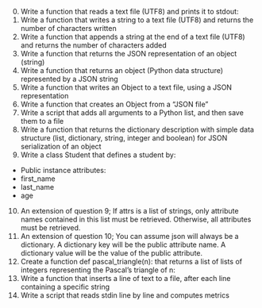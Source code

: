 0. Write a function that reads a text file (UTF8) and prints it to stdout:
1. Write a function that writes a string to a text file (UTF8) and returns the number of characters written
2. Write a function that appends a string at the end of a text file (UTF8) and returns the number of characters added
3. Write a function that returns the JSON representation of an object (string)
4. Write a function that returns an object (Python data structure) represented by a JSON string
5. Write a function that writes an Object to a text file, using a JSON representation
6. Write a function that creates an Object from a “JSON file”
7. Write a script that adds all arguments to a Python list, and then save them to a file
8. Write a function that returns the dictionary description with simple data structure (list, dictionary, string, integer and boolean) for JSON serialization of an object
9. Write a class Student that defines a student by:
* Public instance attributes:
* first_name
* last_name
* age
10. An extension of question 9; If attrs is a list of strings, only attribute names contained in this list must be retrieved. Otherwise, all attributes must be retrieved.
11. An extension of question 10; You can assume json will always be a dictionary. A dictionary key will be the public attribute name. A dictionary value will be the value of the public attribute.
12. Create a function def pascal_triangle(n): that returns a list of lists of integers representing the Pascal’s triangle of n:
13. Write a function that inserts a line of text to a file, after each line containing a specific string
14. Write a script that reads stdin line by line and computes metrics

